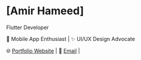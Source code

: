 # [Amir Hameed]

Flutter Developer

📱 Mobile App Enthusiast | ✨ UI/UX Design Advocate

🌐 [Portfolio Website](https://www.yourwebsite.com) | 📧 [Email](mailto:youremail@example.com) |
